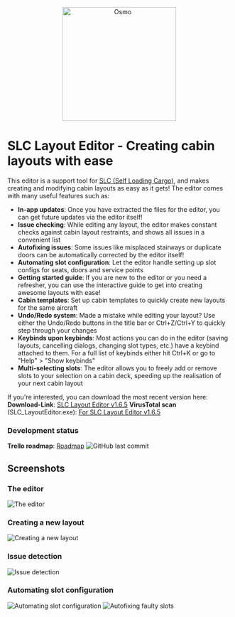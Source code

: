 <p align="center">
  <a href="https://github.com/BlackTasty/SLC_LayoutEditor">
    <img alt="Osmo" width="256" heigth="256" src="https://i.imgur.com/Gmpo22E.png">
  </a>
</p>

# SLC Layout Editor - Creating cabin layouts with ease 

This editor is a support tool for [SLC (Self Loading Cargo)](https://www.selfloadingcargo.com/), and makes creating and modifying cabin layouts as easy as it gets!
 The editor comes with many useful features such as:
 - **In-app updates**: Once you have extracted the files for the editor, you can get future updates via the editor itself!
 - **Issue checking**: While editing any layout, the editor makes constant checks against cabin layout restraints, and shows all issues in a convenient list
 - **Autofixing issues**: Some issues like misplaced stairways or duplicate doors can be automatically corrected by the editor itself!
 -  **Automating slot configuration**: Let the editor handle setting up slot configs for seats, doors and service points
 - **Getting started guide**: If you are new to the editor or you need a refresher, you can use the interactive guide to get into creating awesome layouts with ease!
 - **Cabin templates**: Set up cabin templates to quickly create new layouts for the same aircraft
 - **Undo/Redo system**: Made a mistake while editing your layout? Use either the Undo/Redo buttons in the title bar or Ctrl+Z/Ctrl+Y to quickly step through your changes
 - **Keybinds upon keybinds**: Most actions you can do in the editor (saving layouts, cancelling dialogs, changing slot types, etc.) have a keybind attached to them. For a full list of keybinds either hit Ctrl+K or go to "Help" > "Show keybinds" 
 - **Multi-selecting slots**: The editor allows you to freely add or remove slots to your selection on a cabin deck, speeding up the realisation of your next cabin layout

If you're interested, you can download the most recent version here:
**Download-Link**: [SLC Layout Editor v1.6.5](https://www.dropbox.com/scl/fi/s0265vy3v52eijs5cghka/SLC-Layout-Editor-v1.6.5.zip?rlkey=ruaq7r4erynfo08ss838lojje&dl=0)
**VirusTotal scan** (SLC_LayoutEditor.exe): [For SLC Layout Editor v1.6.5](https://www.virustotal.com/gui/file/c4c61f2f4ee02f4bbd187b6f148368eeb0c63bd7cb40abae66cb1e48cff2ced7?nocache=1)

### Development status

**Trello roadmap**: [Roadmap](https://trello.com/b/vJMbqwXb/slc-layout-editor-roadmap)
![GitHub last commit](https://img.shields.io/github/last-commit/BlackTasty/SLC_LayoutEditor?style=flat-square)

## Screenshots

### The editor
![The editor](https://i.imgur.com/lLU8Fcx.jpeg "The editor")

### Creating a new layout
![Creating a new layout](https://i.imgur.com/MOpAWJB.jpeg "Creating a new layout")

### Issue detection
![Issue detection](https://i.imgur.com/lqGRmvG.jpeg "Issue detection")

### Automating slot configuration
![Automating slot configuration](https://i.imgur.com/FVKK5ZQ.gif "Automating slot configuration")
![Autofixing faulty slots](https://i.imgur.com/BWHH5Sj.gif "Autofixing faulty slots")